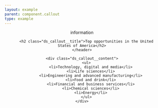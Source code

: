 ```yaml
---
layout: example
parent: component.callout
type: example
---
```


<aside class="ds_callout">
    <header>
        <div class="ds_callout__label ds_content-label">information</div>

        <h2 class="ds_callout__title">Top opportunities in the United States of America</h2>
    </header>

    <div class="ds_callout__content">
        <ul>
            <li>Technology, digital and media</li>
            <li>Life sciences</li>
            <li>Engineering and advanced manufacturing</li>
            <li>Food and drink</li>
            <li>Financial and business services</li>
            <li>Chemical sciences</li>
            <li>Energy</li>
        </ul>
    </div>
</aside>
